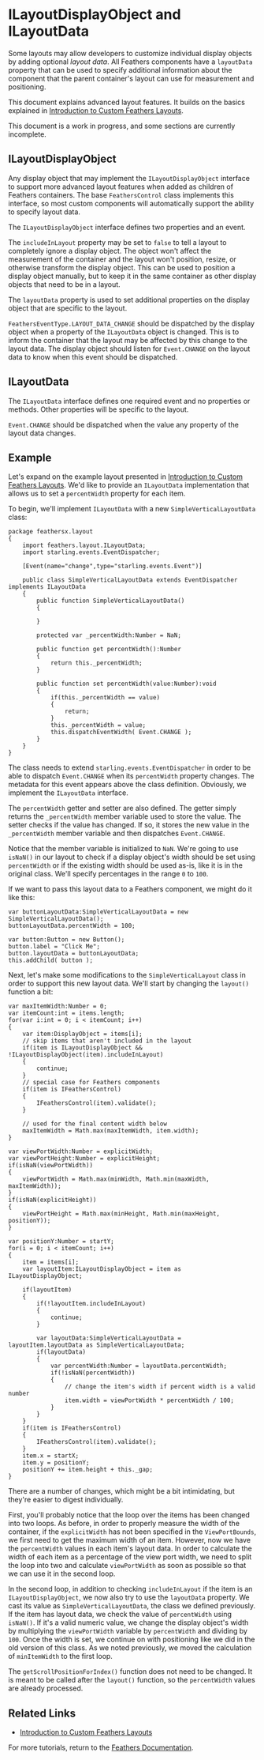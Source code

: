 # ILayoutDisplayObject and ILayoutData

Some layouts may allow developers to customize individual display objects by adding optional *layout data*. All Feathers components have a `layoutData` property that can be used to specify additional information about the component that the parent container's layout can use for measurement and positioning.

This document explains advanced layout features. It builds on the basics explained in [Introduction to Custom Feathers Layouts](custom-layouts.html).

This document is a work in progress, and some sections are currently incomplete.

## ILayoutDisplayObject

Any display object that may implement the `ILayoutDisplayObject` interface to support more advanced layout features when added as children of Feathers containers. The base `FeathersControl` class implements this interface, so most custom components will automatically support the ability to specify layout data.

The `ILayoutDisplayObject` interface defines two properties and an event.

The `includeInLayout` property may be set to `false` to tell a layout to completely ignore a display object. The object won't affect the measurement of the container and the layout won't position, resize, or otherwise transform the display object. This can be used to position a display object manually, but to keep it in the same container as other display objects that need to be in a layout.

The `layoutData` property is used to set additional properties on the display object that are specific to the layout.

`FeathersEventType.LAYOUT_DATA_CHANGE` should be dispatched by the display object when a property of the `ILayoutData` object is changed. This is to inform the container that the layout may be affected by this change to the layout data. The display object should listen for `Event.CHANGE` on the layout data to know when this event should be dispatched.

## ILayoutData

The `ILayoutData` interface defines one required event and no properties or methods. Other properties will be specific to the layout.

`Event.CHANGE` should be dispatched when the value any property of the layout data changes.

## Example

Let's expand on the example layout presented in [Introduction to Custom Feathers Layouts](custom-layouts.html). We'd like to provide an `ILayoutData` implementation that allows us to set a `percentWidth` property for each item.

To begin, we'll implement `ILayoutData` with a new `SimpleVerticalLayoutData` class:

``` code
package feathersx.layout
{
    import feathers.layout.ILayoutData;
    import starling.events.EventDispatcher;
 
    [Event(name="change",type="starling.events.Event")]
 
    public class SimpleVerticalLayoutData extends EventDispatcher implements ILayoutData
    {
        public function SimpleVerticalLayoutData()
        {
 
        }
 
        protected var _percentWidth:Number = NaN;
 
        public function get percentWidth():Number
        {
            return this._percentWidth;
        }
 
        public function set percentWidth(value:Number):void
        {
            if(this._percentWidth == value)
            {
                return;
            }
            this._percentWidth = value;
            this.dispatchEventWidth( Event.CHANGE );
        }
    }
}
```

The class needs to extend `starling.events.EventDispatcher` in order to be able to dispatch `Event.CHANGE` when its `percentWidth` property changes. The metadata for this event appears above the class definition. Obviously, we implement the `ILayoutData` interface.

The `percentWidth` getter and setter are also defined. The getter simply returns the `_percentWidth` member variable used to store the value. The setter checks if the value has changed. If so, it stores the new value in the `_percentWidth` member variable and then dispatches `Event.CHANGE`.

Notice that the member variable is initialized to `NaN`. We're going to use `isNaN()` in our layout to check if a display object's width should be set using `percentWidth` or if the existing width should be used as-is, like it is in the original class. We'll specify percentages in the range `0` to `100`.

If we want to pass this layout data to a Feathers component, we might do it like this:

``` code
var buttonLayoutData:SimpleVerticalLayoutData = new SimpleVerticalLayoutData();
buttonLayoutData.percentWidth = 100;
 
var button:Button = new Button();
button.label = "Click Me";
button.layoutData = buttonLayoutData;
this.addChild( button );
```

Next, let's make some modifications to the `SimpleVerticalLayout` class in order to support this new layout data. We'll start by changing the `layout()` function a bit:

``` code
var maxItemWidth:Number = 0;
var itemCount:int = items.length;
for(var i:int = 0; i < itemCount; i++)
{
    var item:DisplayObject = items[i];
    // skip items that aren't included in the layout
    if(item is ILayoutDisplayObject && !ILayoutDisplayObject(item).includeInLayout)
    {
        continue;
    }
    // special case for Feathers components
    if(item is IFeathersControl)
    {
        IFeathersControl(item).validate();
    }
 
    // used for the final content width below
    maxItemWidth = Math.max(maxItemWidth, item.width);
}
 
var viewPortWidth:Number = explicitWidth;
var viewPortHeight:Number = explicitHeight;
if(isNaN(viewPortWidth))
{
    viewPortWidth = Math.max(minWidth, Math.min(maxWidth, maxItemWidth));
}
if(isNaN(explicitHeight))
{
    viewPortHeight = Math.max(minHeight, Math.min(maxHeight, positionY));
}
 
var positionY:Number = startY;
for(i = 0; i < itemCount; i++)
{
    item = items[i];
    var layoutItem:ILayoutDisplayObject = item as ILayoutDisplayObject;
 
    if(layoutItem)
    {
        if(!layoutItem.includeInLayout)
        {
            continue;
        }
 
        var layoutData:SimpleVerticalLayoutData = layoutItem.layoutData as SimpleVerticalLayoutData;
        if(layoutData)
        {
            var percentWidth:Number = layoutData.percentWidth;
            if(!isNaN(percentWidth))
            {
                // change the item's width if percent width is a valid number
                item.width = viewPortWidth * percentWidth / 100;
            }
        }
    }
    if(item is IFeathersControl)
    {
        IFeathersControl(item).validate();
    }
    item.x = startX;
    item.y = positionY;
    positionY += item.height + this._gap;
}
```

There are a number of changes, which might be a bit intimidating, but they're easier to digest individually.

First, you'll probably notice that the loop over the items has been changed into two loops. As before, in order to properly measure the width of the container, if the `explicitWidth` has not been specified in the `ViewPortBounds`, we first need to get the maximum width of an item. However, now we have the `percentWidth` values in each item's layout data. In order to calculate the width of each item as a percentage of the view port width, we need to split the loop into two and calculate `viewPortWidth` as soon as possible so that we can use it in the second loop.

In the second loop, in addition to checking `includeInLayout` if the item is an `ILayoutDisplayObject`, we now also try to use the `layoutData` property. We cast its value as `SimpleVerticalLayoutData`, the class we defined previously. If the item has layout data, we check the value of `percentWidth` using `isNaN()`. If it's a valid numeric value, we change the display object's width by multiplying the `viewPortWidth` variable by `percentWidth` and dividing by `100`. Once the width is set, we continue on with positioning like we did in the old version of this class. As we noted previously, we moved the calculation of `minItemWidth` to the first loop.

The `getScrollPositionForIndex()` function does not need to be changed. It is meant to be called after the `layout()` function, so the `percentWidth` values are already processed.

## Related Links

-   [Introduction to Custom Feathers Layouts](custom-layouts.html)

For more tutorials, return to the [Feathers Documentation](start.html).


